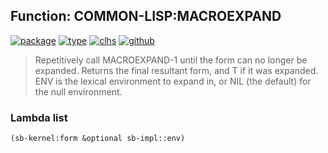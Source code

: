 ## Function: COMMON-LISP:MACROEXPAND
[![package](https://img.shields.io/badge/Package-COMMON--LISP-5f9ea0.svg?style=social&colorA=999999)](../) [![type](https://img.shields.io/badge/Type-Function-5f9ea0.svg?style=social&colorA=999999)](../#function) [![clhs](https://img.shields.io/badge/CLHS-MACROEXPAND-5f9ea0.svg?style=social&colorA=999999)](http://www.lispworks.com/documentation/HyperSpec/Body/f_mexp_.htm) [![github](https://img.shields.io/badge/GitHub-View_the_source-5f9ea0.svg?style=social&colorA=999999&logo=github)](https://github.com/sbcl/sbcl/blob/master/src/code/macroexpand.lisp/) 

> Repetitively call MACROEXPAND-1 until the form can no longer be expanded.
> Returns the final resultant form, and T if it was expanded. ENV is the
> lexical environment to expand in, or NIL (the default) for the null
> environment.

### Lambda list
```cl
(sb-kernel:form &optional sb-impl::env)
```
